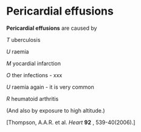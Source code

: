 # Pericardial effusions

**Pericardial effusions** are caused by

*<span class="underline">T</span>* uberculosis

*<span class="underline">U</span>* raemia

*<span class="underline">M</span>* yocardial infarction

*<span class="underline">O</span>* ther infections - xxx

*<span class="underline">U</span>* raemia again - it is very common

*<span class="underline">R</span>* heumatoid arthritis

(And also by exposure to high altitude.)

\[Thompson, A.A.R. et al. *Heart* **92** , 539-40(2006).\]
